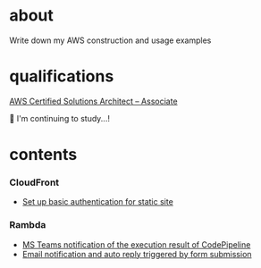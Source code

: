 # about
Write down my AWS construction and usage examples

# qualifications
[AWS Certified Solutions Architect – Associate](https://aws.amazon.com/jp/certification/certified-solutions-architect-associate/)

:memo: I'm continuing to study...!

# contents
### CloudFront
* [Set up basic authentication for static site](basic_auth_for_static/README.md)

### Rambda
* [MS Teams notification of the execution result of CodePipeline](notification_to_teams/README.md)
* [Email notification and auto reply triggered by form submission](notification_and_auto_reply/README.md)
